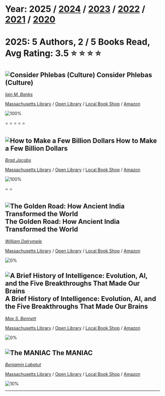# Year: 2025 / [2024](../books/) / [2023](../books/2023) / [2022](../books/2022) / [2021](../books/2021) / [2020](../books/2020) 
# 2025: 5 Authors, 2 / 5 Books Read, Avg Rating: 3.5 :star: :star: :star: :star:

## ![Consider Phlebas (Culture)](https://images-us.bookshop.org/ingram/9780316005388.jpg?height=300&v=v2) Consider Phlebas (Culture)
*[Iain M. Banks](../authors/IainMBanks)*

[Massachusetts Library](https://library.minlib.net/search/i=9780316005388) / [Open Library](https://openlibrary.org/isbn/9780316005388) / [Local Book Shop](https://bookshop.org/book/9780316005388) / [Amazon](https://amazon.com/dp/031600538X)

![100%](https://geps.dev/progress/100) 

:star: :star: :star: :star: :star:

## ![How to Make a Few Billion Dollars](https://images-us.bookshop.org/ingram/9798886451740.jpg?height=300&v=v2) How to Make a Few Billion Dollars
*[Brad Jacobs](../authors/BradJacobs)*

[Massachusetts Library](https://library.minlib.net/search/i=9798886451740) / [Open Library](https://openlibrary.org/isbn/9798886451740) / [Local Book Shop](https://bookshop.org/book/9798886451740) / [Amazon](https://amazon.com/dp/031652557X)

![100%](https://geps.dev/progress/100) 

:star: :star:

## ![The Golden Road: How Ancient India Transformed the World](https://images-us.bookshop.org/ingram/9781639734146.jpg?height=300&v=v2) The Golden Road: How Ancient India Transformed the World
*[William Dalrymple](../authors/WilliamDalrymple)*

[Massachusetts Library](https://library.minlib.net/search/i=9781639734146) / [Open Library](https://openlibrary.org/isbn/9781639734146) / [Local Book Shop](https://bookshop.org/book/9781639734146) / [Amazon](https://amazon.com/dp/1639734147)

![0%](https://geps.dev/progress/0) 



## ![A Brief History of Intelligence: Evolution, AI, and the Five Breakthroughs That Made Our Brains](https://images-us.bookshop.org/ingram/9780063286344.jpg?height=300&v=v2) A Brief History of Intelligence: Evolution, AI, and the Five Breakthroughs That Made Our Brains
*[Max S. Bennett](../authors/MaxSBennett)*

[Massachusetts Library](https://library.minlib.net/search/i=9780063286344) / [Open Library](https://openlibrary.org/isbn/9780063286344) / [Local Book Shop](https://bookshop.org/book/9780063286344) / [Amazon](https://amazon.com/dp/0063286343)

![0%](https://geps.dev/progress/0) 



## ![The MANIAC](https://images-us.bookshop.org/ingram/9780593654477.jpg?height=300&v=v2) The MANIAC
*[Benjamin Labatut](../authors/BenjaminLabatut)*

[Massachusetts Library](https://library.minlib.net/search/i=9780593654477) / [Open Library](https://openlibrary.org/isbn/9780593654477) / [Local Book Shop](https://bookshop.org/book/9780593654477) / [Amazon](https://amazon.com/dp/0593654471)

![10%](https://geps.dev/progress/10) 



---
